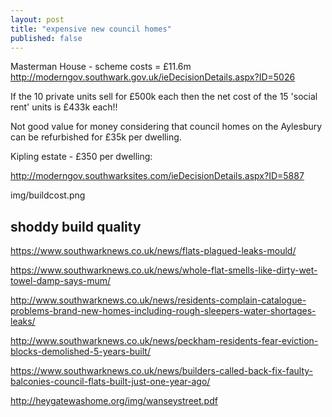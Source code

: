 ```yaml
---
layout: post
title: "expensive new council homes"
published: false
---
```


Masterman House - scheme costs = £11.6m
http://moderngov.southwark.gov.uk/ieDecisionDetails.aspx?ID=5026

If the 10 private units sell for £500k each then the net cost of the 15 'social rent' units is £433k each!!

Not good value for money considering that council homes on the Aylesbury can be refurbished for £35k per dwelling.




Kipling estate - £350 per dwelling:

http://moderngov.southwarksites.com/ieDecisionDetails.aspx?ID=5887

img/buildcost.png

## shoddy build quality

https://www.southwarknews.co.uk/news/flats-plagued-leaks-mould/

https://www.southwarknews.co.uk/news/whole-flat-smells-like-dirty-wet-towel-damp-says-mum/

http://www.southwarknews.co.uk/news/residents-complain-catalogue-problems-brand-new-homes-including-rough-sleepers-water-shortages-leaks/

http://www.southwarknews.co.uk/news/peckham-residents-fear-eviction-blocks-demolished-5-years-built/

https://www.southwarknews.co.uk/news/builders-called-back-fix-faulty-balconies-council-flats-built-just-one-year-ago/

http://heygatewashome.org/img/wanseystreet.pdf



